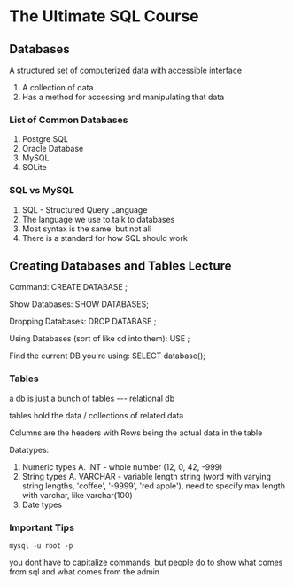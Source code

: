 # The Ultimate SQL Course

## Databases
A structured set of computerized data with accessible interface
1. A collection of data
2. Has a method for accessing and manipulating that data

### List of Common Databases
1. Postgre SQL
2. Oracle Database
3. MySQL
4. SOLite

### SQL vs MySQL
1. SQL - Structured Query Language
2. The language we use to talk to databases
3. Most syntax is the same, but not all
4. There is a standard for how SQL should work


## Creating Databases and Tables Lecture
Command: CREATE DATABASE <name>;

Show Databases: SHOW DATABASES;

Dropping Databases: DROP DATABASE <name>;

Using Databases (sort of like cd into them): USE <name>;

Find the current DB you're using: SELECT database();

### Tables
a db is just a bunch of tables --- relational db

tables hold the data / collections of related data

Columns are the headers with Rows being the actual data in the table

Datatypes: 
1. Numeric types
	A. INT - whole number (12, 0, 42, -999)
2. String types
	A. VARCHAR - variable length string (word with varying string lengths, 'coffee', '-9999', 'red apple'), need to specify max length with varchar, like varchar(100)
3. Date types



### Important Tips

`mysql -u root -p`

you dont have to capitalize commands, but people do to show what comes from sql and what comes from the admin